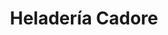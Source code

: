 ---
title: "Heladería Cadore"
url: /ciudad-autonoma-de-buenos-aires/heladeria-cadore/
shop: Süßwaren
---